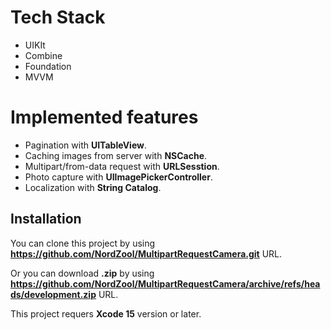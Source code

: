 # Tech Stack
- UIKIt
- Combine
- Foundation
- MVVM

# Implemented features
- Pagination with **UITableView**.
- Caching images from server with **NSCache**.
- Multipart/from-data request with **URLSesstion**.
- Photo capture with **UIImagePickerController**.
- Localization with **String Catalog**.

## Installation
You can clone this project by using **https://github.com/NordZool/MultipartRequestCamera.git** URL.

Or you can download **.zip** by using **https://github.com/NordZool/MultipartRequestCamera/archive/refs/heads/development.zip** URL.

This project requers **Xcode 15** version or later.
